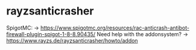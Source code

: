 # rayzsanticrasher
SpigotMC: -> https://www.spigotmc.org/resources/rac-anticrash-antibot-firewall-plugin-spigot-1-8-8.90435/
Need help with the addonsystem? -> https://www.rayzs.de/rayzsanticrasher/howto/addon
